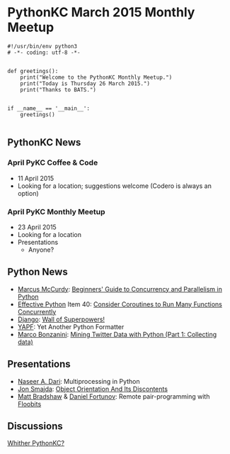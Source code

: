 # PythonKC March 2015 Monthly Meetup

~~~~{python}
#!/usr/bin/env python3
# -*- coding: utf-8 -*-


def greetings():
    print("Welcome to the PythonKC Monthly Meetup.")
    print("Today is Thursday 26 March 2015.")
    print("Thanks to BATS.")


if __name__ == '__main__':
    greetings()


~~~~

## PythonKC News

### April PyKC Coffee & Code

* 11 April 2015
* Looking for a location; suggestions welcome (Codero is always an option)

### April PyKC Monthly Meetup

* 23 April 2015
* Looking for a location
* Presentations
    * Anyone?

## Python News

* [Marcus McCurdy](http://www.toptal.com/resume/marcus-mccurdy): [Beginners' Guide to Concurrency and Parallelism in Python](http://www.toptal.com/python/beginners-guide-to-concurrency-and-parallelism-in-python)
* [Effective Python](http://www.effectivepython.com) Item 40: [Consider Coroutines to Run Many Functions Concurrently](http://www.informit.com/articles/article.aspx?p=2320938)
* [Django](https://www.djangoproject.com): [Wall of Superpowers!](http://djangowos.com)
* [YAPF](https://github.com/google/yapf): Yet Another Python Formatter
* [Marco Bonzanini](http://marcobonzanini.com/about/): [Mining Twitter Data with Python (Part 1: Collecting data)](http://marcobonzanini.com/2015/03/02/mining-twitter-data-with-python-part-1/)

## Presentations

* [Naseer A. Dari](http://www.meetup.com/pythonkc/members/183509468): Multiprocessing in Python
* [Jon Smajda](http://www.meetup.com/pythonkc/members/44580502): [Object Orientation And Its Discontents](http://slides.com/smajda/oop#/)
* [Matt Bradshaw](http://www.meetup.com/pythonkc/members/184749790) & [Daniel Fortunov](http://www.meetup.com/pythonkc/members/13892653): Remote pair-programming with [Floobits](https://floobits.com/)

## Discussions

[Whither PythonKC?](http://www.meetup.com/pythonkc/messages/boards/thread/48628909)
